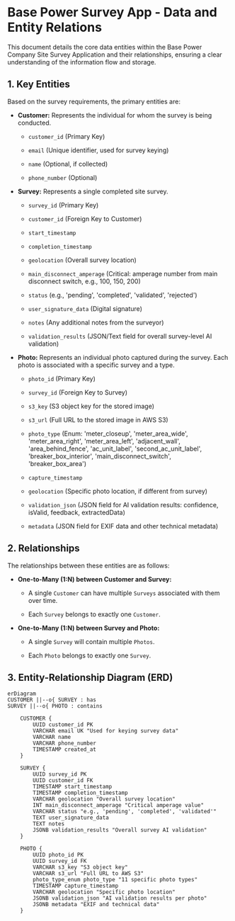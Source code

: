 # Base Power Survey App - Data and Entity Relations

This document details the core data entities within the Base Power Company Site Survey Application and their relationships, ensuring a clear understanding of the information flow and storage.

## 1. Key Entities

Based on the survey requirements, the primary entities are:

- **Customer:** Represents the individual for whom the survey is being conducted.
  - `customer_id` (Primary Key)

  - `email` (Unique identifier, used for survey keying)

  - `name` (Optional, if collected)

  - `phone_number` (Optional)

- **Survey:** Represents a single completed site survey.
  - `survey_id` (Primary Key)

  - `customer_id` (Foreign Key to Customer)

  - `start_timestamp`

  - `completion_timestamp`

  - `geolocation` (Overall survey location)

  - `main_disconnect_amperage` (Critical: amperage number from main disconnect switch, e.g., 100, 150, 200)

  - `status` (e.g., 'pending', 'completed', 'validated', 'rejected')

  - `user_signature_data` (Digital signature)

  - `notes` (Any additional notes from the surveyor)

  - `validation_results` (JSON/Text field for overall survey-level AI validation)

- **Photo:** Represents an individual photo captured during the survey. Each photo is associated with a specific survey and a type.
  - `photo_id` (Primary Key)

  - `survey_id` (Foreign Key to Survey)

  - `s3_key` (S3 object key for the stored image)

  - `s3_url` (Full URL to the stored image in AWS S3)

  - `photo_type` (Enum: 'meter_closeup', 'meter_area_wide', 'meter_area_right', 'meter_area_left', 'adjacent_wall', 'area_behind_fence', 'ac_unit_label', 'second_ac_unit_label', 'breaker_box_interior', 'main_disconnect_switch', 'breaker_box_area')

  - `capture_timestamp`

  - `geolocation` (Specific photo location, if different from survey)

  - `validation_json` (JSON field for AI validation results: confidence, isValid, feedback, extractedData)

  - `metadata` (JSON field for EXIF data and other technical metadata)

## 2. Relationships

The relationships between these entities are as follows:

- **One-to-Many (1:N) between Customer and Survey:**
  - A single `Customer` can have multiple `Surveys` associated with them over time.

  - Each `Survey` belongs to exactly one `Customer`.

- **One-to-Many (1:N) between Survey and Photo:**
  - A single `Survey` will contain multiple `Photos`.

  - Each `Photo` belongs to exactly one `Survey`.

## 3. Entity-Relationship Diagram (ERD)

```mermaid
erDiagram
CUSTOMER ||--o{ SURVEY : has
SURVEY ||--o{ PHOTO : contains

    CUSTOMER {
        UUID customer_id PK
        VARCHAR email UK "Used for keying survey data"
        VARCHAR name
        VARCHAR phone_number
        TIMESTAMP created_at
    }

    SURVEY {
        UUID survey_id PK
        UUID customer_id FK
        TIMESTAMP start_timestamp
        TIMESTAMP completion_timestamp
        VARCHAR geolocation "Overall survey location"
        INT main_disconnect_amperage "Critical amperage value"
        VARCHAR status "e.g., 'pending', 'completed', 'validated'"
        TEXT user_signature_data
        TEXT notes
        JSONB validation_results "Overall survey AI validation"
    }

    PHOTO {
        UUID photo_id PK
        UUID survey_id FK
        VARCHAR s3_key "S3 object key"
        VARCHAR s3_url "Full URL to AWS S3"
        photo_type_enum photo_type "11 specific photo types"
        TIMESTAMP capture_timestamp
        VARCHAR geolocation "Specific photo location"
        JSONB validation_json "AI validation results per photo"
        JSONB metadata "EXIF and technical data"
    }
```
